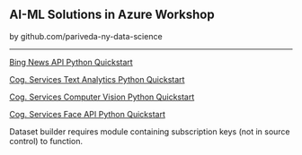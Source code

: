## AI-ML Solutions in Azure Workshop

by github.com/pariveda-ny-data-science

---

[Bing News API Python Quickstart](https://docs.microsoft.com/en-us/azure/cognitive-services/bing-news-search/python)

[Cog. Services Text Analytics Python Quickstart](https://docs.microsoft.com/en-us/azure/cognitive-services/text-analytics/quickstarts/python)

[Cog. Services Computer Vision Python Quickstart](https://docs.microsoft.com/en-us/azure/cognitive-services/computer-vision/quickstarts/python-analyze)

[Cog. Services Face API Python Quickstart](https://docs.microsoft.com/en-us/azure/cognitive-services/face/QuickStarts/Python)

Dataset builder requires module containing subscription keys (not in source control) to function.